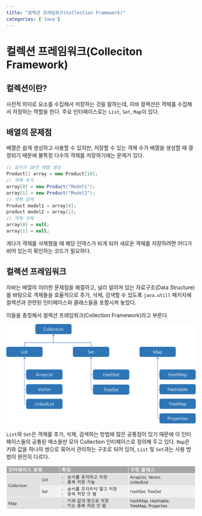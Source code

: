 ```yaml
---
title: "컬렉션 프레임워크(Collection Framework)"
categories: ['Java']
---
```




# 컬렉션 프레임워크(Colleciton Framework)



## 컬렉션이란?

사전적 의미로 요소를 수집해서 저장하는 것을 말하는데, 자바 컬렉션은 객체를 수집해서 저장하는 역할을 한다. 주요 인터페이스로는 `List`, `Set`, `Map`이 있다.



## 배열의 문제점

배열은 쉽게 생성하고 사용할 수 있지만, 저장할 수 있는 객체 수가 배열을 생성할 때 결정되기 때문에 불특정 다수의 객체를 저장하기에는 문제가 있다. 

```java
// 길이가 10인 배열 생성
Product[] array = new Product[10];
// 객체 추가
array[0] = new Product("Model1");
array[1] = new Product("Model2");
// 객체 검색
Product model1 = array[0];
product model2 = array[1];
// 객체 삭제
array[0] = null;
array[1] = null;
```

게다가 객체를 삭제했을 때 해당 인덱스가 비게 되어 새로운 객체를 저장하려면 어디가 비어 있는지 확인하는 코드가 필요하다.



## 컬렉션 프레임워크

자바는 배열의 이러한 문제점을 해결하고, 널리 알려져 있는 자료구조(Data Structure)를 바탕으로 객체들을 효율적으로 추가, 삭제, 검색할 수 있도록 `java.utill` 패키지에 컬렉션과 관련된 인터페이스와 클래스들을 포함시켜 놓았다.

이들을 총칭해서 컬렉션 프레임워크(Collection Framework)라고 부른다.

![collection](https://raw.githubusercontent.com/EunsilChoi92/EunsilChoi92.github.io/main/assets/images/collection.png)



`List`와 `Set`은 객체를 추가, 삭제, 검색하는 방법에 많은 공통점이 있기 때문에 이 인터페이스들의 공통된 메소들만 모아 Collection 인터페이스로 정의해 두고 있다. `Map`은 키와 값을 하나의 쌍으로 묶어서 관리하는 구조로 되어 있어, `List` 및 `Set`과는 사용 방법이 완전히 다르다.

![collection2](https://raw.githubusercontent.com/EunsilChoi92/EunsilChoi92.github.io/main/assets/images/collection2.png)

